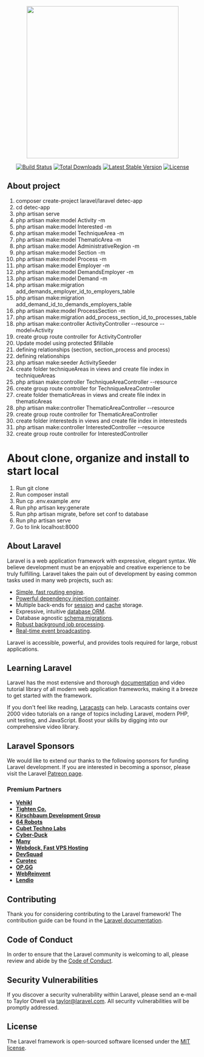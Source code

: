 <p align="center"><a href="https://laravel.com" target="_blank"><img src="https://raw.githubusercontent.com/laravel/art/master/logo-lockup/5%20SVG/2%20CMYK/1%20Full%20Color/laravel-logolockup-cmyk-red.svg" width="400"></a></p>

<p align="center">
<a href="https://travis-ci.org/laravel/framework"><img src="https://travis-ci.org/laravel/framework.svg" alt="Build Status"></a>
<a href="https://packagist.org/packages/laravel/framework"><img src="https://img.shields.io/packagist/dt/laravel/framework" alt="Total Downloads"></a>
<a href="https://packagist.org/packages/laravel/framework"><img src="https://img.shields.io/packagist/v/laravel/framework" alt="Latest Stable Version"></a>
<a href="https://packagist.org/packages/laravel/framework"><img src="https://img.shields.io/packagist/l/laravel/framework" alt="License"></a>
</p>

## About project

1. composer create-project laravel/laravel detec-app
2. cd detec-app
3. php artisan serve
4. php artisan make:model Activity -m
5. php artisan make:model Interested -m
6. php artisan make:model TechniqueArea -m 
7. php artisan make:model ThematicArea -m  
8. php artisan make:model AdministrativeRegion -m   
9. php artisan make:model Section -m  
10. php artisan make:model Process -m
11. php artisan make:model Employer -m  
12. php artisan make:model DemandsEmployer -m
13. php artisan make:model Demand -m
14. php artisan make:migration add_demands_employer_id_to_employers_table
15. php artisan make:migration add_demand_id_to_demands_employers_table
16. php artisan make:model ProcessSection -m
17. php artisan make:migration add_process_section_id_to_processes_table     
18. php artisan make:controller ActivityController --resource --model=Activity
19. create group route controller for ActivityController
20. Update model using protected $fillable
21. defining relationships (section, section_process and process)
22. defining relationships
23. php artisan make:seeder ActivitySeeder
24. create folder techniqueAreas in views and create file index in techniqueAreas
25. php artisan make:controller TechniqueAreaController --resource
26. create group route controller for TechniqueAreaController
27. create folder thematicAreas in views and create file index in thematicAreas
28. php artisan make:controller ThematicAreaController --resource
29. create group route controller for ThematicAreaController
30. create folder interesteds in views and create file index in interesteds
31. php artisan make:controller InterestedController --resource 
32. create group route controller for InterestedController


# About clone, organize and install to start local
1. Run git clone <my-cool-project>
2. Run composer install
3. Run cp .env.example .env
4. Run php artisan key:generate
5. Run php artisan migrate, before set conf to database
6. Run php artisan serve
7. Go to link localhost:8000


## About Laravel


Laravel is a web application framework with expressive, elegant syntax. We believe development must be an enjoyable and creative experience to be truly fulfilling. Laravel takes the pain out of development by easing common tasks used in many web projects, such as:

- [Simple, fast routing engine](https://laravel.com/docs/routing).
- [Powerful dependency injection container](https://laravel.com/docs/container).
- Multiple back-ends for [session](https://laravel.com/docs/session) and [cache](https://laravel.com/docs/cache) storage.
- Expressive, intuitive [database ORM](https://laravel.com/docs/eloquent).
- Database agnostic [schema migrations](https://laravel.com/docs/migrations).
- [Robust background job processing](https://laravel.com/docs/queues).
- [Real-time event broadcasting](https://laravel.com/docs/broadcasting).

Laravel is accessible, powerful, and provides tools required for large, robust applications.

## Learning Laravel

Laravel has the most extensive and thorough [documentation](https://laravel.com/docs) and video tutorial library of all modern web application frameworks, making it a breeze to get started with the framework.

If you don't feel like reading, [Laracasts](https://laracasts.com) can help. Laracasts contains over 2000 video tutorials on a range of topics including Laravel, modern PHP, unit testing, and JavaScript. Boost your skills by digging into our comprehensive video library.

## Laravel Sponsors

We would like to extend our thanks to the following sponsors for funding Laravel development. If you are interested in becoming a sponsor, please visit the Laravel [Patreon page](https://patreon.com/taylorotwell).

### Premium Partners

- **[Vehikl](https://vehikl.com/)**
- **[Tighten Co.](https://tighten.co)**
- **[Kirschbaum Development Group](https://kirschbaumdevelopment.com)**
- **[64 Robots](https://64robots.com)**
- **[Cubet Techno Labs](https://cubettech.com)**
- **[Cyber-Duck](https://cyber-duck.co.uk)**
- **[Many](https://www.many.co.uk)**
- **[Webdock, Fast VPS Hosting](https://www.webdock.io/en)**
- **[DevSquad](https://devsquad.com)**
- **[Curotec](https://www.curotec.com/services/technologies/laravel/)**
- **[OP.GG](https://op.gg)**
- **[WebReinvent](https://webreinvent.com/?utm_source=laravel&utm_medium=github&utm_campaign=patreon-sponsors)**
- **[Lendio](https://lendio.com)**

## Contributing

Thank you for considering contributing to the Laravel framework! The contribution guide can be found in the [Laravel documentation](https://laravel.com/docs/contributions).

## Code of Conduct

In order to ensure that the Laravel community is welcoming to all, please review and abide by the [Code of Conduct](https://laravel.com/docs/contributions#code-of-conduct).

## Security Vulnerabilities

If you discover a security vulnerability within Laravel, please send an e-mail to Taylor Otwell via [taylor@laravel.com](mailto:taylor@laravel.com). All security vulnerabilities will be promptly addressed.

## License

The Laravel framework is open-sourced software licensed under the [MIT license](https://opensource.org/licenses/MIT).

